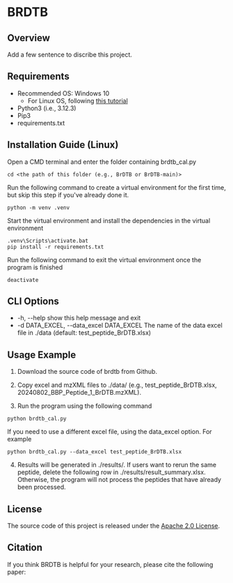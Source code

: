 # BRDTB
## Overview
Add a few sentence to discribe this project.

## Requirements
- Recommended OS: Windows 10 
    - For Linux OS, following [this tutorial](./Readme.md)
- Python3 (i.e., 3.12.3)
- Pip3
- requirements.txt

## Installation Guide (Linux)

Open a CMD terminal and enter the folder containing brdtb_cal.py
```
cd <the path of this folder (e.g., BrDTB or BrDTB-main)>
```

Run the following command to create a virtual environment for the first time, but skip this step if you've already done it.

```
python -m venv .venv
```

Start the virtual environment and install the dependencies in the virtual environment
```
.venv\Scripts\activate.bat
pip install -r requirements.txt
```

Run the following command to exit the virtual environment once the program is finished
```
deactivate
```
## CLI Options
* -h, --help            show this help message and exit
* -d DATA_EXCEL, --data_excel DATA_EXCEL
                        The name of the data excel file in ./data
                        (default: test_peptide_BrDTB.xlsx)

## Usage Example
1. Download the source code of brdtb from Github.

2. Copy excel and mzXML files to ./data/ (e.g., test_peptide_BrDTB.xlsx, 20240802_BBP_Peptide_1_BrDTB.mzXML).

3. Run the program using the following command
```
python brdtb_cal.py
```
If you need to use a different excel file, using the data_excel option. For example 
```
python brdtb_cal.py --data_excel test_peptide_BrDTB.xlsx
```

4. Results will be generated in ./results/. If users want to rerun the same peptide, delete the following row in ./results/result_summary.xlsx. Otherwise, the program will not process the peptides that have already been processed.


## License
[Apache_2.0_license]: http://www.apache.org/licenses/LICENSE-2.0

The source code of this project is released under the [Apache 2.0 License][Apache_2.0_license].

## Citation
If you think BRDTB is helpful for your research, please cite the following paper: